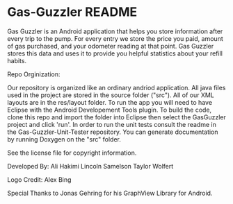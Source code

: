 Gas-Guzzler README
=======================

Gas Guzzler is an Android application that helps you store information after every trip to the pump. For every entry we store the price you paid, amount of gas purchased, and your odometer reading at that point. Gas Guzzler stores this data and uses it to provide you helpful statistics about your refill habits.

Repo Orginization:

  Our repository is organized like an ordinary andriod application.  All java files used in the project are stored in the source folder ("src").  All of our XML layouts are in the res/layout folder. To run the app you will need to have Eclipse with the Android Developement Tools plugin. To build the code, clone this repo and import the folder into Eclipse then select the GasGuzzler project and click 'run'. In order to run the unit tests consult the readme in the Gas-Guzzler-Unit-Tester repository. You can generate documentation by running Doxygen on the "src" folder.


See the license file for copyright information.

Developed By:
Ali Hakimi
Lincoln Samelson
Taylor Wolfert

Logo Credit:
Alex Bing

Special Thanks to Jonas Gehring for his GraphView Library for Android. 
